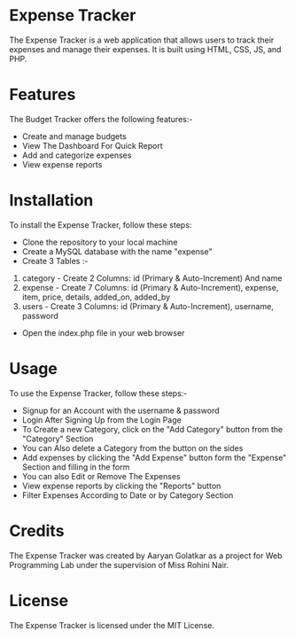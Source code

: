 # Expense Tracker
The Expense Tracker is a web application that allows users to track their expenses and manage their expenses. It is built using HTML, CSS, JS, and PHP.


# Features
The Budget Tracker offers the following features:-
- Create and manage budgets
- View The Dashboard For Quick Report
- Add and categorize expenses
- View expense reports


# Installation
To install the Expense Tracker, follow these steps:
- Clone the repository to your local machine
- Create a MySQL database with the name "expense" 
- Create 3 Tables :-
1) category - Create 2 Columns: id (Primary & Auto-Increment) And name
2) expense - Create 7 Columns: id (Primary & Auto-Increment), expense, item, price, details, added_on, added_by
3) users - Create 3 Columns: id (Primary & Auto-Increment), username, password
- Open the index.php file in your web browser


# Usage
To use the Expense Tracker, follow these steps:-
- Signup for an Account with the username & password
- Login After Signing Up from the Login Page
- To Create a new Category, click on the "Add Category" button from the "Category" Section
- You can Also delete a Category from the button on the sides
- Add expenses by clicking the "Add Expense" button form the "Expense" Section and filling in the form
- You can also Edit or Remove The Expenses
- View expense reports by clicking the "Reports" button
- Filter Expenses According to Date or by Category Section


# Credits
The Expense Tracker was created by Aaryan Golatkar as a project for Web Programming Lab under the supervision of Miss Rohini Nair.


# License
The Expense Tracker is licensed under the MIT License.
